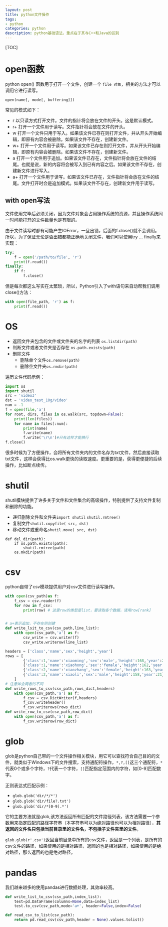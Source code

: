 ```yaml
---
layout: post
title: python文件操作
tags:
- python
categories: python
description: python基础语法，重点在于其与C++和Java的区别
---
```


[TOC]

# open函数
python open() 函数用于打开一个文件，创建一个 `file 对象`，相关的方法才可以调用它进行读写。

`open(name[, mode[, buffering]])`

常见的模式如下：
* r 以只读方式打开文件。文件的指针将会放在文件的开头。这是默认模式。
* r+	打开一个文件用于读写。文件指针将会放在文件的开头。
* w	打开一个文件只用于写入。如果该文件已存在则打开文件，并从开头开始编辑，即原有内容会被删除。如果该文件不存在，创建新文件。
* w+	打开一个文件用于读写。如果该文件已存在则打开文件，并从开头开始编辑，即原有内容会被删除。如果该文件不存在，创建新文件。
* a	打开一个文件用于追加。如果该文件已存在，文件指针将会放在文件的结尾。也就是说，新的内容将会被写入到已有内容之后。如果该文件不存在，创建新文件进行写入。
* a+	打开一个文件用于读写。如果该文件已存在，文件指针将会放在文件的结尾。文件打开时会是追加模式。如果该文件不存在，创建新文件用于读写。

## with open写法

文件使用完毕后必须关闭，因为文件对象会占用操作系统的资源，并且操作系统同一时间能打开的文件数量也是有限的。

由于文件读写时都有可能产生IOError，一旦出错，后面的f.close()就不会调用。所以，为了保证无论是否出错都能正确地关闭文件，我们可以使用try ... finally来实现：

```python
try:
    f = open('/path/to/file', 'r')
    print(f.read())
finally:
    if f:
        f.close()
```

但是每次都这么写实在太繁琐，所以，Python引入了with语句来自动帮我们调用close()方法：

```python
with open(file_path, 'r') as f:
    print(f.read())
```

# OS

* 返回文件夹包含的文件或文件夹的名字的列表
`os.listdir(path)`
* 判断文件或者文件夹是否存在
`os.path.exists(path)`
* 删除文件
  * 删除单个文件`os.remove(path)`
  * 删除空文件夹`os.rmdir(path)`

遍历文件代码示例：

```python
import os
import shutil
src = 'video3'
dst = 'video_test_10g/video'
num = -1
f = open(file,'a')
for root, dirs, files in os.walk(src, topdown=False):
    print(len(files))
    for name in files[:num]:
        print(name)
        f.write(name)
        f.write('\r\n')#只有这样才能换行
f.close()
```

很多时候为了方便操作，会将所有文件夹内的文件名存为txt文件，然后直接读取txt文件，这样会获得比os.walk更快的读取速度。更重要的是，获得更便捷的后续操作，比如断点续传。

# shutil
shutil模块提供了许多关于文件和文件集合的高级操作，特别提供了支持文件复制和删除的功能。

* 递归删除文件和文件夹`import shutil` `shutil.rmtree()`
* 复制文件`shutil.copyfile( src, dst)`
* 移动文件或重命名`shutil.move( src, dst)`

```
def del_dir(path):
    if os.path.exists(path):
        shutil.rmtree(path)  
    os.mkdir(path)
```

# csv
python自带了csv模块提供用户对csv文件进行读写操作。
```python
with open(csv_path)as f:
    f_csv = csv.reader(f)
    for row in f_csv:
        print(row) # 这里row的类型是list，要读取各个数据，请用row[rank]


# a+表示追加，不存在则创建
def write_lsit_to_csv(csv_path,line_list):
    with open(csv_path,'a') as f:
        csv_write = csv.writer(f)
        csv_write.writerow(line_list)

headers = ['class','name','sex','height','year']        
rows = [
        {'class':1,'name':'xiaoming','sex':'male','height':168,'year':23},
        {'class':1,'name':'xiaohong','sex':'female','height':162,'year':22},
        {'class':2,'name':'xiaozhang','sex':'female','height':163,'year':21},
        {'class':2,'name':'xiaoli','sex':'male','height':158,'year':21},
    ]
# 注意体会两者的不同
def write_rows_to_csv(csv_path,rows_dict,headers)        
    with open(csv_path,'a') as f:
        f_csv = csv.DictWriter(f,headers)
        f_csv.writeheader()
        f_csv.writerows(rows_dict)
def write_row_to_csv(csv_path,row_dict)        
    with open(csv_path,'a') as f:
        f_csv.writerow(row_dict)
```

# glob

glob是python自己带的一个文件操作相关模块，用它可以查找符合自己目的的文件，就类似于Windows下的文件搜索，支持通配符操作，`*,?,[]`这三个通配符，`*`代表0个或多个字符，`?`代表一个字符，`[]`匹配指定范围内的字符，如[0-9]匹配数字。

正则表达式匹配示例：
* `glob.glob('dir/*/*')`
* `glob.glob('dir/file?.txt')`
* `glob.glob('dir/*[0-9].*')`

它的主要方法就是glob,该方法返回所有匹配的文件路径列表，该方法需要一个参数用来指定匹配的路径字符串（本字符串可以为绝对路径也可以为相对路径），**其返回的文件名只包括当前目录里的文件名，不包括子文件夹里的文件**。

`glob.glob(r'.csv')`返回当前目录中所有的csv文件，返回是一个列表，是所有的csv文件的路径，如果使用的是相对路径，返回的也是相对路径，如果使用的是绝对路径，那么返回的也是绝对路径。



# pandas

我们越来越多的使用pandas进行数据处理，其效率较高。

```python
def write_list_to_csv(csv_path,index_list):
    test=pd.DataFrame(columns=None,data=index_list)
    test.to_csv(csv_path,mode='a+', header=False,index=False)

def read_csv_to_list(csv_path):
    return pd.read_csv(csv_path,header = None).values.tolist()
```

